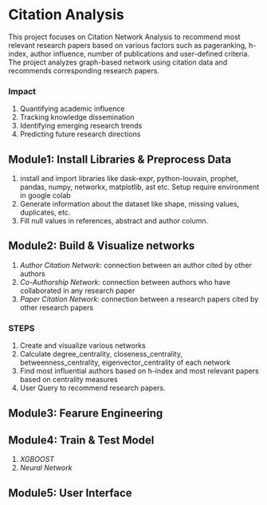 # Citation Analysis
This project focuses on Citation Network Analysis to recommend most relevant research papers based on various factors such as pageranking, h-index, author influence, number of publications and user-defined criteria. The project analyzes graph-based network using citation data and recommends corresponding research papers.

### Impact
1. Quantifying academic influence
2. Tracking knowledge dissemination
3. Identifying emerging research trends
4. Predicting future research directions

## Module1: Install Libraries & Preprocess Data
1. install and import libraries like dask-expr, python-louvain, prophet, pandas, numpy, networkx, matplotlib, ast etc. Setup require environment in google colab
2. Generate information about the dataset like shape, missing values, duplicates, etc. 
3. Fill null values in references, abstract and author column.

## Module2: Build & Visualize networks
1. *Author Citation Network*: connection between an author cited by other authors
2. *Co-Authorship Network*: connection between authors who have collaborated in any research paper
3. *Paper Citation Network*: connection between a research papers cited by other research papers
### STEPS
1. Create and visualize various networks
2. Calculate degree_centrality, closeness_centrality, betweenness_centrality, eigenvector_centrality of each network
3. Find most influential authors based on h-index and most relevant papers based on centrality measures
4. User Query to recommend research papers.

## Module3: Fearure Engineering

## Module4: Train & Test Model
1. *XGBOOST*
2. *Neural Network*

## Module5: User Interface
